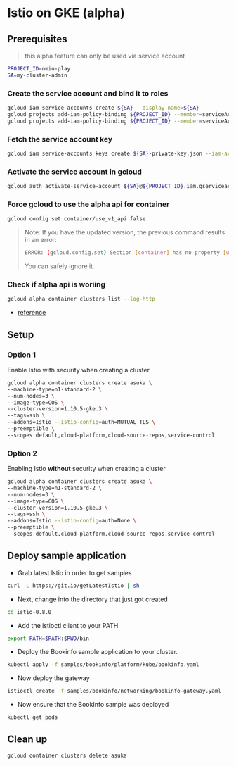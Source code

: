 # Istio on GKE (alpha)

## Prerequisites

> this alpha feature can only be used via service account


```sh
PROJECT_ID=nmiu-play
SA=my-cluster-admin
```

### Create the service account and bind it to roles

```sh
gcloud iam service-accounts create ${SA} --display-name=${SA}
gcloud projects add-iam-policy-binding ${PROJECT_ID} --member=serviceAccount:${SA}@${PROJECT_ID}.iam.gserviceaccount.com --role=roles/container.clusterAdmin
gcloud projects add-iam-policy-binding ${PROJECT_ID} --member=serviceAccount:${SA}@${PROJECT_ID}.iam.gserviceaccount.com --role=roles/iam.serviceAccountActor
```

### Fetch the service account key

```sh
gcloud iam service-accounts keys create ${SA}-private-key.json --iam-account=${SA}@${PROJECT_ID}.iam.gserviceaccount.com
```

### Activate the service account in gcloud

```sh
gcloud auth activate-service-account ${SA}@${PROJECT_ID}.iam.gserviceaccount.com --key-file=${SA}-private-key.json
```

### Force gcloud to use the alpha api for container

```sh
gcloud config set container/use_v1_api false
```

> Note: If you have the updated version, the previous command results in an error: 
> ```sh
> ERROR: (gcloud.config.set) Section [container] has no property [use_v1_api]. 
> ```
> You can safely ignore it.

### Check if alpha api is woriing

```sh
gcloud alpha container clusters list --log-http
```

* [reference](https://cloud.google.com/kubernetes-engine/docs/reference/api-organization#beta)

## Setup

### Option 1

Enable Istio with security when creating a cluster

```sh
gcloud alpha container clusters create asuka \
--machine-type=n1-standard-2 \
--num-nodes=3 \
--image-type=COS \
--cluster-version=1.10.5-gke.3 \
--tags=ssh \
--addons=Istio --istio-config=auth=MUTUAL_TLS \
--preemptible \
--scopes default,cloud-platform,cloud-source-repos,service-control
```

### Option 2

Enabling Istio **without** security when creating a cluster

```sh
gcloud alpha container clusters create asuka \
--machine-type=n1-standard-2 \
--num-nodes=3 \
--image-type=COS \
--cluster-version=1.10.5-gke.3 \
--tags=ssh \
--addons=Istio --istio-config=auth=None \
--preemptible \
--scopes default,cloud-platform,cloud-source-repos,service-control
```

## Deploy sample application

* Grab latest Istio in order to get samples

```sh
curl -L https://git.io/getLatestIstio | sh -
```

* Next, change into the directory that just got created 

```sh
cd istio-0.8.0
```

* Add the istioctl client to your PATH

```sh
export PATH=$PATH:$PWD/bin
```

* Deploy the Bookinfo sample application to your cluster.

```sh
kubectl apply -f samples/bookinfo/platform/kube/bookinfo.yaml
```

* Now deploy the gateway

```sh
istioctl create -f samples/bookinfo/networking/bookinfo-gateway.yaml
```

* Now ensure that the BookInfo sample was deployed

```sh
kubectl get pods
```

## Clean up

```sh
gcloud container clusters delete asuka
```
